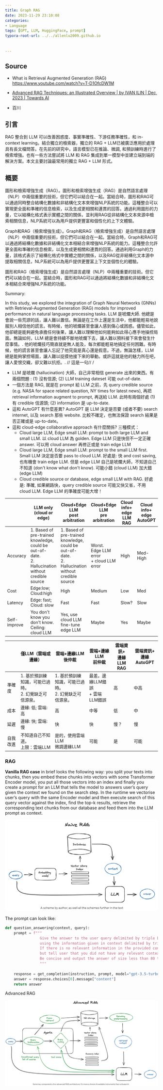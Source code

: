 ```yaml
---
title: Graph RAG
date: 2023-11-29 23:10:08
categories:
- Language
tags: [GPT, LLM, HuggingFace, prompt]
typora-root-url: ../../allenlu2009.github.io


---
```






## Source

* What is Retrieval Augmented Generation (RAG)  https://www.youtube.com/watch?v=T-D1OfcDW1M
* [Advanced RAG Techniques: an Illustrated Overview | by IVAN ILIN | Dec, 2023 | Towards AI](https://pub.towardsai.net/advanced-rag-techniques-an-illustrated-overview-04d193d8fec6)

* 百川


## 引言

RAG 整合到 LLM 可以改善困惑度、事實準確性、下游任務準確性，和 in-context learning。結合獨立的檢索器，獨立的 RAG + LLM已被廣泛應用於處理具有長文檔問答。在先前的研究中，語言模型已在推論、微調, 和預訓練時進行了檢索增強。也有一些方法嘗試將 LLM 和 RAG 集成到單一模型中並建立端到端的解決方案。本文主要討論最常用的獨立 RAG + LLM 形式。

## 概要

圖形和檢索增強生成（RAG）。圖形和檢索增強生成（RAG）是自然語言處理（NLP）中兩個重要的技術，但它們可以結合在一起。當結合時，圖形和RAG可以通過同時整合結構化數據和非結構化文本來增強NLP系統的功能。這種整合可以實現更全面和準確的信息檢索，以及生成更相關和連貫的回答。通過利用圖形的力量，它以結構化格式表示實體之間的關係，並利用RAG從非結構化文本來源中檢索相關信息，NLP系統可以為用戶提供更豐富和個性化的上下文體驗。


Graph和RAG（檢索增強生成）。Graph和RAG（檢索增強生成）是自然語言處理（NLP）中兩個重要的技術，但它們可以結合在一起。當結合時，Graph和RAG可以通過將結構化數據和非結構化文本相結合來增強NLP系統的能力。這種整合允許更全面和準確的信息檢索，以及生成更相關和連貫的回答。通過利用Graph的力量，該格式表示了結構化格式中實體之間的關係，以及RAG從非結構化文本源中提取相關信息，NLP系統可以為用戶提供更豐富上下文並個性化的體驗。


圖形和RAG（檢索增強生成）是自然語言處理（NLP）中兩種重要的技術。但它們可以結合在一起。當結合時，圖形和RAG可以通過將結構化數據和非結構化文本相結合來增強NLP系統的功能。


Summary: 
      
In this study, we explored the integration of Graph Neural Networks (GNNs) with Retrieval-Augmented Generation (RAG) models for improved performance in natural language processing tasks. 
LLM 是唬爛大師. 他總是會說一些荒謬的話，讓人難以置信。無論是在工作上還是生活中，他都能輕易地說服別人相信他的謊言。有時候，他的唬爛甚至會讓人感到傷心或困惑。儘管如此，他卻總是能夠避免承擔任何後果，讓人難以理解他如何能夠如此得心應手地操控局面。無論如何，LLM 總是會持續不斷地唬爛下去，讓人難以預料接下來會發生什麼事情。.  他的唬爛技巧簡直就是無人能及，每次都能輕易地搞定任何困難。有時候，他的謊言甚至會讓人忘記了他究竟是真心還是假意。不過，無論怎樣，LLM 總是能夠掌控場面，讓人難以捉摸他接下來的舉動。或許這就是他的魅力所在吧，讓人愛恨交織，卻又難以抗拒。.
// 這是一句// 
/

* LLM 是唬爛 (hallucination) 大師，自己非常相信 generate 出來的東西。有兩個問題 : (1) 沒有信源; (2) LLM training dateset 可能 out-of-date.
* 一個方法是 RAG, 就是在 prompt 給 LLM 之前，先 query credible source (e.g. NASA for space related question, NY times for latest news), 再把 retrieval information augment to prompt, 再送給 LLM.   此時有兩個好處 (1) 有 credible 信源頭; (2)  information 是 up-to-date.
* 這和 AutoGPT 有什麼差異?  AutoGPT 是 LLM 決定是否要 (或者不要) search internet, 以及 search 那些 website.  比較不確定，也無法保證 search 結果是否正確或是 up-to-date。   
* 這和 cloud-edge collaborative approach 有什麼關係?  三種模式：
  * Cloud large LLM, Edge small LLM: prompt to both large LLM and small LLM.  以 cloud LLM 為 golden.  Edge LLM 只是快但不一定正確 answer.  可以用 cloud answer 再修正或是 train edge LLM
  * Cloud large LLM, Edge small LLM: prompt to the small LLM first.  Small LLM 決定是否要 pass to cloud LLM.  好處是: 快 and cost saving, 也有機會 train edge LLM.  但是 edge LLM 自己是唬爛大師，不知道自己不知道 (don't know what don't know).  可能小錯 (cloud LLM) 加大錯 (edge LLM)
  * Cloud credible source or database, edge small LLM with RAG.   好處是:  準確, 如果網路快，query credible source 可能又快又省，不用 cloud LLM.   Edge LLM 的準確度可能大增！




|              | LLM only (cloud or edge)                                     | Cloud+Edge LLM<br>post arbitration                           | Cloud+Edge LLM<br/>pre arbitration             | Cloud info+<br>edge LLM RAG | Cloud info+<br>edge AutoGPT |
| ------------ | ------------------------------------------------------------ | ------------------------------------------------------------ | ---------------------------------------------- | --------------------------- | --------------------------- |
| Accuracy     | 1. Based of pre-trained knowledge, <br>could be out-of-date. <br>2. Hallucination without credible source | 1. Based of pre-trained knowledge, <br/>could be out-of-date. <br/>2. Hallucination without credible source | Worst. <br>Edge LLM error<br>+ cloud LLM error | High                        | Med-High                    |
| Cost         | Edge:low;  Cloud:high                                        | High                                                         | Medium                                         | Low                         | Med                         |
| Latency      | Edge: fast; Cloud: slow                                      | Fast                                                         | Fast                                           | Slow?                       | Slow                        |
| Self-improve | You don't know you don't know.<br>Ceiling: cloud LLM         | Yes, use cloud LLM<br>fine-tune edge LLM                     | Maybe                                          | Yes                         | Maybe                       |



|      | 僅LLM（雲端或邊緣）                       | 雲端+邊緣LLM<br>後仲裁                    | 雲端+邊緣LLM<br/>前仲裁        | 雲端資訊+<br>邊緣LLM RAG | 雲端資訊+<br>邊緣AutoGPT |
| ---- | --------------------------------- | ---------------------------------- | ----------------------- | ------------------ | ------------------ |
| 準確度  | 1. 基於預訓練知識，可能已過時。<br>2. 幻覺缺乏可信源泉。 | 1. 基於預訓練知識，可能已過時。<br/>2. 幻覺缺乏可信源泉。 | 最差。邊緣LLM錯誤<br>+ 雲端LLM錯誤 | 高                  | 中高                 |
| 成本   | 邊緣: 低;  雲端:高                      | 高                                  | 中等                      | 低                  | 中                  |
| 延遲   | 邊緣: 快;  雲端: 慢                     | 快                                  | 快                       | 慢？                 | 慢                  |
| 自我改進 | 不知道自己不知道。<br>上限：雲端LLM             | 是的，使用雲端LLM<br>微調邊緣LLM              | 可能                      | 是                  | 可能                 |





### RAG

**Vanilla RAG case** in brief looks the following way: you split your texts into chunks, then you embed these chunks into vectors with some Transformer Encoder model, you put all those vectors into an index and finally you create a prompt for an LLM that tells the model to answers user’s query given the context we found on the search step.
In the runtime we vectorise user’s query with the same Encoder model and then execute search of this query vector against the index, find the top-k results, retrieve the corresponding text chunks from our database and feed them into the LLM prompt as context.



<img src="/media/image-20231222085752666.png" alt="image-20231222085752666" style="zoom:67%;" />

The prompt can look like:

```python
def question_answering(context, query):
    prompt = f"""
                Give the answer to the user query delimited by triple backticks ```{query}```\
                using the information given in context delimited by triple backticks ```{context}```.\
                If there is no relevant information in the provided context, try to answer yourself, 
                but tell user that you did not have any relevant context to base your answer on.
                Be concise and output the answer of size less than 80 tokens.
                """

    response = get_completion(instruction, prompt, model="gpt-3.5-turbo")
    answer = response.choices[0].message["content"]
    return answer
```



Advanced RAG

<img src="/media/image-20231222092039359.png" alt="image-20231222092039359" style="zoom:67%;" />
